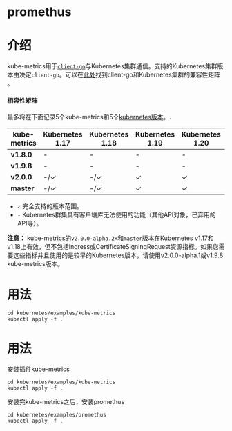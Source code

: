 # promethus

# 介绍

kube-metrics用于[`client-go`](https://github.com/kubernetes/client-go)与Kubernetes集群通信。支持的Kubernetes集群版本由决定`client-go`。可以在[此处](https://github.com/kubernetes/client-go#compatibility-matrix)找到client-go和Kubernetes集群的兼容性矩阵 。

#### 相容性矩阵

最多将在下面记录5个kube-metrics和5个[kubernetes版本](https://github.com/kubernetes/kubernetes/releases)。.

| kube-metrics | **Kubernetes 1.17** | **Kubernetes 1.18** | **Kubernetes 1.19** | **Kubernetes 1.20** | **Kubernetes 1.21** |
| ------------ | ------------------- | ------------------- | ------------------- | ------------------- | ------------------- |
| **v1.8.0**   | -                   | -                   | -                   | -                   | -                   |
| **v1.9.8**   | -                   | -                   | -                   | -                   | -                   |
| **v2.0.0**   | -/✓                 | -/✓                 | ✓                   | ✓                   | -/✓                 |
| **master**   | -/✓                 | -/✓                 | ✓                   | ✓                   | ✓                   |

- `✓` 完全支持的版本范围。
- `-` Kubernetes群集具有客户端库无法使用的功能（其他API对象，已弃用的API等）。

**注意：** kube-metrics的`v2.0.0-alpha.2+`和`master`版本在Kubernetes v1.17和v1.18上有效，但不包括Ingress或CertificateSigningRequest资源指标。如果您需要这些指标并且使用的是较早的Kubernetes版本，请使用v2.0.0-alpha.1或v1.9.8 kube-metrics版本。

# 用法

```
cd kubernetes/examples/kube-metrics
kubectl apply -f .

```



# 用法

安装插件kube-metrics

```
cd kubernetes/examples/kube-metrics
kubectl apply -f .
```

安装完kube-metrics之后，安装promethus

```
cd kubernetes/examples/promethus
kubectl apply -f .
```

